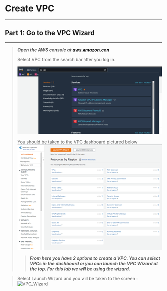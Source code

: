# Create VPC
---
## Part 1: Go to the VPC Wizard
---
>***Open the AWS console at [aws.amazon.con](https://aws.amazon.com/)***
>
>Select VPC from the search bar after you log in. 
>
>![VPC Navigation](images/vpc_search.png)
>
>You should be taken to the VPC dashboard pictured below
>![EC2 Dash board](images/vpc_dashboard.png)
>>***From here you have 2 options to create a VPC.  You can select VPCs in the dashboard or you can launch the VPC Wizard at the top.  For this lab we will be using the wizard.***  
><p> 


></p>
>
>Select Launch Wizard and you will be taken to the screen :
>![VPC_Wizard](images/VPC_Wizard/VPC_Wizard.gif)